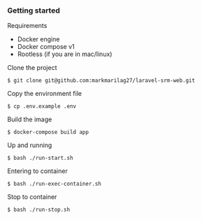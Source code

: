 ### Getting started
Requirements
- Docker engine
- Docker compose v1
- Rootless (if you are in mac/linux)

Clone the project
```
$ git clone git@github.com:markmarilag27/laravel-srm-web.git
```
Copy the environment file
```
$ cp .env.example .env
```
Build the image
```
$ docker-compose build app
```
Up and running
```
$ bash ./run-start.sh
```
Entering to container
```
$ bash ./run-exec-container.sh
```
Stop to container
```
$ bash ./run-stop.sh
```
